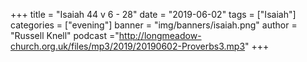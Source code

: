 +++
title = "Isaiah 44 v 6 - 28"
date = "2019-06-02"
tags = ["Isaiah"]
categories = ["evening"]
banner = "img/banners/isaiah.png"
author = "Russell Knell"
podcast ="http://longmeadow-church.org.uk/files/mp3/2019/20190602-Proverbs3.mp3"
+++
